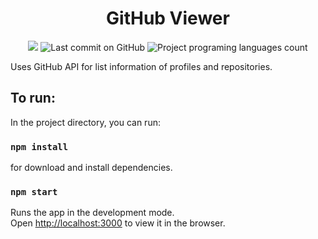 <h1 align="center">GitHub Viewer</h1>
<p align="center">
  <img src="https://img.shields.io/github/stars/maiconspa/maiconspa.github.io?color=9cf">
  <img alt="Last commit on GitHub" src="https://img.shields.io/github/last-commit/maiconspa/maiconspa.github.io?color=9cd">
  <img alt="Project programing languages count" src="https://img.shields.io/github/languages/count/maiconspa/maiconspa.github.io?color=9cb">
</p>


Uses GitHub API for list information of profiles and repositories.

## To run:

In the project directory, you can run:
### `npm install`
for download and install dependencies.

### `npm start`
Runs the app in the development mode.<br />
Open [http://localhost:3000](http://localhost:3000) to view it in the browser.

